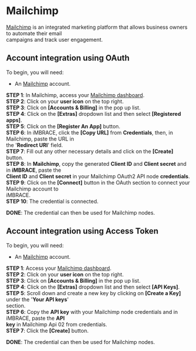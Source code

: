 
# Mailchimp

[Mailchimp](https://mailchimp.com) is an integrated marketing platform that allows business owners to automate their email  
campaigns and track user engagement.  

## Account integration using OAuth  

To begin, you will need:  

- An [Mailchimp](https://mailchimp.com) account.  

**STEP 1**: In Mailchimp, access your [Mailchimp dashboard](https://mailchimp.com).  
**STEP 2**: Click on your **user icon** on the top right.  
**STEP 3**: Click on **[Accounts & Billing]** in the pop up list.  
**STEP 4**: Click on the **[Extras]** dropdown list and then select **[Registered apps]**.  
**STEP 5**: Click on the **[Register An App]** button.  
**STEP 6**: In iMBRACE, click the **[Copy URL]** from **Credentials**, then, in Mailchimp, paste the URL in  
the '**Redirect URI**' field.  
**STEP 7**: Fill out any other necessary details and click on the **[Create]** button.  
**STEP 8**: In **Mailchimp**, copy the generated **Client ID** and **Client secret** and in **iMBRACE**, paste the  
**Client ID** and **Client secret** in your Mailchimp OAuth2 API node **credentials**.  
**STEP 9**: Click on the **[Connect]** button in the OAuth section to connect your Mailchimp account to  
iMBRACE.  
**STEP 10**: The credential is connected.

**DONE**: The credential can then be used for Mailchimp nodes.  

## Account integration using Access Token  

To begin, you will need:

- An [Mailchimp](https://mailchimp.com) account.

**STEP 1**: Access your [Mailchimp dashboard](https://mailchimp.com).  
**STEP 2**: Click on your **user icon** on the top right.  
**STEP 3**: Click on **[Accounts & Billing]** in the pop up list.  
**STEP 4**: Click on the **[Extras]** dropdown list and then select **[API Keys]**.  
**STEP 5**: Scroll down and create a new key by clicking on **[Create a Key]** under the '**Your API keys**'  
section.  
**STEP 6**: Copy the **API key** with your Mailchimp node credentials and in iMBRACE, paste the **API  
key** in Mailchimp Api 02 from credentials.  
**STEP 7**: Click the **[Create]** button.

**DONE**: The credential can then be used for Mailchimp nodes.

